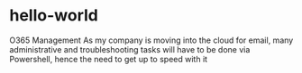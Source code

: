 # hello-world
O365 Management
As my company is moving into the cloud for email, many administrative and troubleshooting tasks will have to be done via Powershell, hence the need to get up to speed with it
